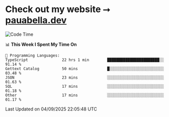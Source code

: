 # Check out my website ⭢ [pauabella.dev](https://pauabella.dev)

<!--START_SECTION:waka-->
![Code Time](http://img.shields.io/badge/Code%20Time-4%2C749%20hrs%2039%20mins-blue)

📊 **This Week I Spent My Time On** 

```text
💬 Programming Languages: 
TypeScript               22 hrs 1 min        ███████████████████████░░   91.14 % 
Gettext Catalog          50 mins             █░░░░░░░░░░░░░░░░░░░░░░░░   03.48 % 
JSON                     23 mins             ░░░░░░░░░░░░░░░░░░░░░░░░░   01.63 % 
SQL                      17 mins             ░░░░░░░░░░░░░░░░░░░░░░░░░   01.18 % 
Other                    17 mins             ░░░░░░░░░░░░░░░░░░░░░░░░░   01.17 % 
```


 Last Updated on 04/09/2025 22:05:48 UTC
<!--END_SECTION:waka-->
